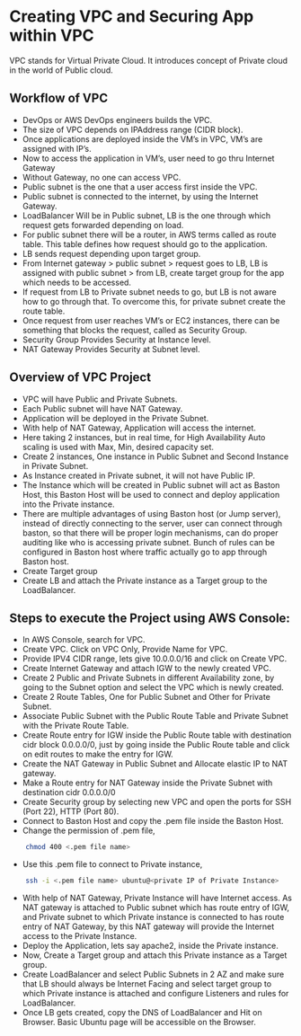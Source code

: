 
# Creating VPC and Securing App within VPC

VPC stands for Virtual Private Cloud.
It introduces concept of Private cloud in the world of Public cloud.




## Workflow of VPC

- DevOps or AWS DevOps engineers builds the VPC.
- The size of VPC depends on IPAddress range (CIDR block).
- Once applications are deployed inside the VM’s in VPC, VM’s are assigned with IP’s.
- Now to access the application in VM’s, user need to go thru Internet Gateway 
- Without Gateway, no one can access VPC.
- Public subnet is the one that a user access first inside the VPC.
- Public subnet is connected to the internet, by using the Internet Gateway.
- LoadBalancer Will be in Public subnet, LB is the one through which request gets forwarded depending on load.
- For public subnet there will be a router, in AWS terms called as route table. This table defines how request should go to the application.
- LB sends request depending upon target group.
- From Internet gateway > public subnet > request goes to LB, LB is assigned with public subnet > from LB, create target group for the app which needs to be accessed.
- If request from LB to Private subnet needs to go, but LB is not aware how to go through that. To overcome this, for private subnet create the route table.
- Once request from user reaches VM’s or EC2 instances, there can be something that blocks the request, called as Security Group.
- Security Group Provides Security at Instance level.
- NAT Gateway Provides Security at Subnet level.

## Overview of VPC Project

- VPC will have Public and Private Subnets.
- Each Public subnet will have NAT Gateway.
- Application will be deployed in the Private Subnet.
- With help of NAT Gateway, Application will access the internet.
- Here taking 2 instances, but in real time, for High Availability Auto scaling is used with Max, Min, desired capacity set.
- Create 2 instances, One instance in Public Subnet and Second Instance in Private Subnet.
- As Instance created in Private subnet, it will not have Public IP.
- The Instance which will be created in Public subnet will act as  Baston Host, this Baston Host will be used to connect and deploy application into the Private instance.
- There are multiple advantages of using Baston host (or Jump server), instead of directly connecting to the server, user can connect through baston, so that there will be proper login mechanisms, can do proper auditing like who is accessing private subnet. Bunch of rules can be configured in Baston host where traffic actually go to app through Baston host.
- Create Target group 
- Create LB and attach the Private instance as a Target group to the LoadBalancer. 

## Steps to execute the Project using AWS Console:
- In AWS Console, search for VPC.
- Create VPC. Click on VPC Only, Provide Name for VPC.
- Provide IPV4 CIDR range, lets give 10.0.0.0/16 and click on Create VPC.
- Create Internet Gateway and attach IGW to the newly created VPC.
- Create 2 Public and Private Subnets in different Availability zone, by going to the Subnet option and select the VPC which is newly created.
- Create 2 Route Tables, One for Public Subnet and Other for Private Subnet.
- Associate Public Subnet with the Public Route Table and Private Subnet with the Private Route Table.
- Create Route entry for IGW inside the Public Route table with destination cidr block 0.0.0.0/0, just by going inside the Public Route table and click on edit routes to make the entry for IGW.
- Create the NAT Gateway in Public Subnet and Allocate elastic IP to NAT gateway.
- Make a Route entry for NAT Gateway inside the Private Subnet with destination cidr 0.0.0.0/0
- Create Security group by selecting new VPC and open the ports for SSH (Port 22), HTTP (Port 80).
-  Connect to Baston Host and copy the .pem file inside the Baston Host.
- Change the permission of .pem file,
```bash
    chmod 400 <.pem file name>
```
- Use this .pem file to connect to Private instance,
```bash
    ssh -i <.pem file name> ubuntu@<private IP of Private Instance>
```
- With help of NAT Gateway, Private Instance will have Internet access. As NAT gateway is attached to Public subnet which has route entry of IGW, and Private subnet to which Private instance is connected to has route entry of NAT Gateway, by this NAT gateway will provide the Internet access to the Private Instance.
- Deploy the Application, lets say apache2, inside the Private instance.
- Now, Create a Target group and attach this Private instance as a Target group.
- Create LoadBalancer and select Public Subnets in 2 AZ and make sure that LB should always be Internet Facing and select target group to which Private instance is attached and configure Listeners and rules for LoadBalancer.
-  Once LB gets created, copy the DNS of LoadBalancer and Hit on Browser. Basic Ubuntu page will be accessible on the Browser.






